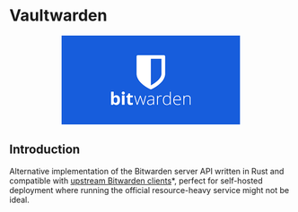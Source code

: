 # Vaultwarden

<div style="text-align:center"><img src="../images/bitwarden.png" /></div>

## Introduction

Alternative implementation of the Bitwarden server API written in Rust and compatible with [upstream Bitwarden clients](https://bitwarden.com/download/)*, perfect for self-hosted deployment where running the official resource-heavy service might not be ideal.